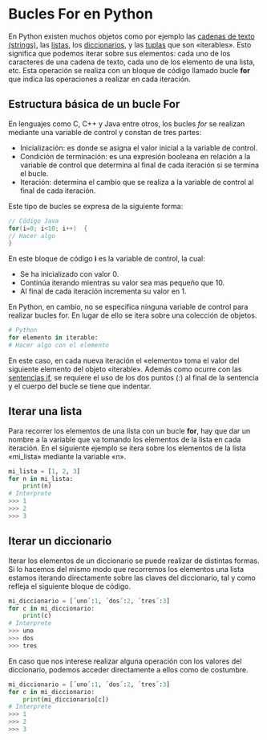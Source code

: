 # Bucles For en Python

En Python existen muchos objetos como por ejemplo las  [cadenas de texto (strings)](https://www.programaenpython.com/fundamentos/strings-en-python), las  [listas](https://www.programaenpython.com/fundamentos/listas-en-python), los  [diccionarios](https://www.programaenpython.com/fundamentos/diccionarios-en-python), y las  [tuplas](https://www.programaenpython.com/fundamentos/tuplas-en-python)  que son «iterables». Esto significa que podemos iterar sobre sus elementos: cada uno de los caracteres de una cadena de texto, cada uno de los elemento de una lista, etc. Esta operación se realiza con un bloque de código llamado bucle  **for** que indica las operaciones a realizar en cada iteración.

## Estructura básica de un bucle For

En lenguajes como C, C++ y Java entre otros, los bucles  _for_  se realizan mediante una variable de control y constan de tres partes:

-   Inicialización: es donde se asigna el valor inicial a la variable de control.
-   Condición de terminación: es una expresión booleana en relación a la variable de control que determina al final de cada iteración si se termina el bucle.
-   Iteración: determina el cambio que se realiza a la variable de control al final de cada iteración.

Este tipo de bucles se expresa de la siguiente forma:
```java 
// Código Java
for(i=0; i<10; i++)  {
// Hacer algo
}
```
En este bloque de código  **i**  es la variable de control, la cual:

-   Se ha inicializado con valor 0.
-   Continúa iterando mientras su valor sea mas pequeño que 10.
-   Al final de cada iteración incrementa su valor en 1.

En Python, en cambio, no se especifica ninguna variable de control para realizar bucles for. En lugar de ello se itera sobre una colección de objetos.

```python
# Python
for elemento in iterable:
# Hacer algo con el elemento
```
En este caso, en cada nueva iteración el «elemento» toma el valor del siguiente elemento del objeto «iterable». Además como ocurre con las [sentencias if](https://www.programaenpython.com/fundamentos/sentencias-condicionales-en-python), se requiere el uso de los dos puntos (:) al final de la sentencia y el cuerpo del bucle se tiene que indentar.

## Iterar una lista

Para recorrer los elementos de una lista con un bucle  **for**, hay que dar un nombre a la variable que va tomando los elementos de la lista en cada iteración. En el siguiente ejemplo se itera sobre los elementos de la lista «mi_lista» mediante la variable «n».

```python
mi_lista = [1, 2, 3]
for n in mi_lista:
	print(n)
# Interprete
>>> 1
>>> 2
>>> 3
```

## Iterar un diccionario

Iterar los elementos de un diccionario se puede realizar de distintas formas. Si lo hacemos del mismo modo que recorremos los elementos una lista estamos iterando directamente sobre las claves del diccionario, tal y como refleja el siguiente bloque de código.

```python
mi_diccionario = [´uno´:1, ´dos´:2, ´tres´:3]
for c in mi_diccionario:
	print(c)
# Interprete
>>> uno
>>> dos
>>> tres
``` 

En caso que nos interese realizar alguna operación con los valores del diccionario, podemos acceder directamente a ellos como de costumbre.

```python
mi_diccionario = [´uno´:1, ´dos´:2, ´tres´:3]
for c in mi_diccionario:
	print(mi_diccionario[c])
# Interprete
>>> 1
>>> 2
>>> 3
``` 


<!--stackedit_data:
eyJoaXN0b3J5IjpbMTE3MTc1Nzg1LC0zMjUxMzQzOTAsNDE0Mz
gxMjAwLC00NTY5MzEwNjddfQ==
-->